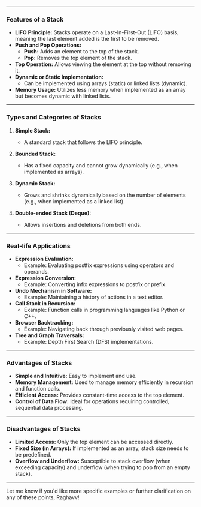 

---

### **Features of a Stack**
- **LIFO Principle:** Stacks operate on a Last-In-First-Out (LIFO) basis, meaning the last element added is the first to be removed.
- **Push and Pop Operations:** 
  - **Push:** Adds an element to the top of the stack.
  - **Pop:** Removes the top element of the stack.
- **Top Operation:** Allows viewing the element at the top without removing it.
- **Dynamic or Static Implementation:**
  - Can be implemented using arrays (static) or linked lists (dynamic).
- **Memory Usage:** Utilizes less memory when implemented as an array but becomes dynamic with linked lists.

---

### **Types and Categories of Stacks**
1. **Simple Stack:**
   - A standard stack that follows the LIFO principle.

2. **Bounded Stack:**
   - Has a fixed capacity and cannot grow dynamically (e.g., when implemented as arrays).

3. **Dynamic Stack:**
   - Grows and shrinks dynamically based on the number of elements (e.g., when implemented as a linked list).

4. **Double-ended Stack (Deque):**
   - Allows insertions and deletions from both ends.

---

### **Real-life Applications**
- **Expression Evaluation:**
  - Example: Evaluating postfix expressions using operators and operands.
- **Expression Conversion:**
  - Example: Converting infix expressions to postfix or prefix.
- **Undo Mechanism in Software:**
  - Example: Maintaining a history of actions in a text editor.
- **Call Stack in Recursion:**
  - Example: Function calls in programming languages like Python or C++.
- **Browser Backtracking:**
  - Example: Navigating back through previously visited web pages.
- **Tree and Graph Traversals:**
  - Example: Depth First Search (DFS) implementations.

---

### **Advantages of Stacks**
- **Simple and Intuitive:** Easy to implement and use.
- **Memory Management:** Used to manage memory efficiently in recursion and function calls.
- **Efficient Access:** Provides constant-time access to the top element.
- **Control of Data Flow:** Ideal for operations requiring controlled, sequential data processing.

---

### **Disadvantages of Stacks**
- **Limited Access:** Only the top element can be accessed directly.
- **Fixed Size (in Arrays):** If implemented as an array, stack size needs to be predefined.
- **Overflow and Underflow:** Susceptible to stack overflow (when exceeding capacity) and underflow (when trying to pop from an empty stack).

---

Let me know if you'd like more specific examples or further clarification on any of these points, Raghavv!
